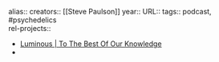alias::
creators:: [[Steve Paulson]] 
year::
URL::
tags:: podcast, #psychedelics  
rel-projects::


- [Luminous | To The Best Of Our Knowledge](https://www.ttbook.org/series/luminous)
-